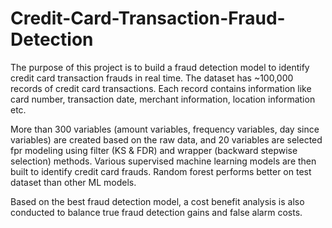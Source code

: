 # Credit-Card-Transaction-Fraud-Detection

The purpose of this project is to build a fraud detection model to identify credit card transaction frauds in real time. The dataset has ~100,000 records of credit card transactions. Each record contains information like card number, transaction date, merchant information, location information etc.

More than 300 variables (amount variables, frequency variables, day since variables) are created based on the raw data, and 20 variables are selected fpr modeling using filter (KS & FDR) and wrapper (backward stepwise selection) methods. Various supervised machine learning models are then built to identify credit card frauds. Random forest performs better on test dataset than other ML models.

Based on the best fraud detection model, a cost benefit analysis is also conducted to balance true fraud detection gains and false alarm costs.
